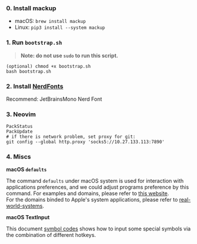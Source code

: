 ### 0. Install mackup

- macOS: `brew install mackup`
- Linux: `pip3 install --system mackup`

### 1. Run `bootstrap.sh`

> **Note: do not use `sudo` to run this script.**

```
(optional) chmod +x bootstrap.sh
bash bootstrap.sh
```

### 2. Install [NerdFonts](https://www.nerdfonts.com/)

Recommend: JetBrainsMono Nerd Font

### 3. Neovim

```
PackStatus
PackUpdate
# if there is network problem, set proxy for git:
git config --global http.proxy 'socks5://10.27.133.113:7890'
```

### 4. Miscs

**macOS `defaults`**    

The command `defaults` under macOS system is used for interaction with applications preferences, and we could adjust programs preference by this command. For examples and domains, please refer to [this website](https://macos-defaults.com/#%F0%9F%99%8B-what-s-a-defaults-command).    
For the domains binded to Apple's system applications, please refer to [real-world-systems](http://www.real-world-systems.com/docs/defaults.1.html).    
    
**macOS TextInput**    

This document [symbol codes](https://sites.psu.edu/symbolcodes/mac/codemac/) shows how to input some special symbols via the combination of different hotkeys.
